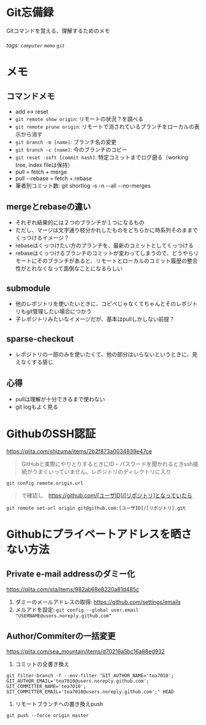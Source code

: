 # Git忘備録
Gitコマンドを覚える、理解するためのメモ

###### tags: `computer` `memo` `git`

# メモ

## コマンドメモ
* add <-> reset
* `git remote show origin`: リモートの状況？を調べる
* `git remote prune origin`: リモートで消されているブランチをローカルの表示から消す
* `git branch -m [name]`: ブランチ名の変更
* `git branch -c [name]`: 今のブランチのコピー
* `git reset -soft [commit hash]`: 特定コミットまでログ遡る（working tree, index fileは保持）
* pull = fetch + merge
* pull --rebase = fetch + rebase
* 筆者別コミット数: git shortlog -s -n --all --no-merges

## mergeとrebaseの違い
* それぞれ結果的には２つのブランチが１つになるもの
* ただし、マージは文字通り枝分かれしたものをどちらかに時系列そのままでくっつけるイメージ？
* rebaseはくっつけたい方のブランチを、最新のコミットとしてくっつける
* rebaseはくっつけるブランチのコミットが変わってしまうので、どうやらリモートにそのブランチがあると、リモートとローカルのコミット履歴の整合性がとれなくなって面倒なことになるらしい

## submodule
* 他のレポジトリを使いたいときに、コピペじゃなくてちゃんとそのレポジトリもgit管理したい場合につかう
* 子レポジトリみたいなイメージだが、基本はpullしかしない前提？

## sparse-checkout
* レポジトリの一部のみを使いたくて、他の部分はいらないというときに、見えなくする感じ

## 心得
* pullは理解が十分できるまで使わない
* git logもよく見る


# GithubのSSH認証
https://qiita.com/shizuma/items/2b2f873a0034839e47ce

> GitHubと実際にやりとりするときにID・パスワードを聞かれるときssh接続がうまくいっていません。レポジトリのディレクトリに入り

`git config remote.origin.url`

> で確認し　https://github.com/[ユーザID]/[リポジトリ]となっていたら

`git remote set-url origin git@github.com:[ユーザID]/[リポジトリ].git`


# Githubにプライベートアドレスを晒さない方法

## Private e-mail addressのダミー化
https://qiita.com/sta/items/982ab68e8220a81d485c

1. ダミーのメールアドレスの取得: https://github.com/settings/emails
1. メルアドを設定: `git config --global user.email "USERNAME@users.noreply.github.com"`

## Author/Commiterの一括変更
https://qiita.com/sea_mountain/items/d70216a5bc16a88ed932

1. コミットの全書き換え
```
git filter-branch -f --env-filter "GIT_AUTHOR_NAME='tea7010'; GIT_AUTHOR_EMAIL='tea7010@users.noreply.github.com'; GIT_COMMITTER_NAME='tea7010'; GIT_COMMITTER_EMAIL='tea7010@users.noreply.github.com';" HEAD 
```
1. リモートブランチへの書き換えpush
```
git push --force origin master
```